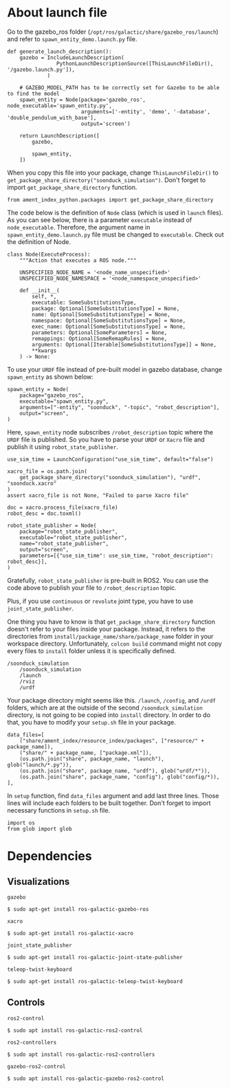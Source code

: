 # About launch file

Go to the gazebo_ros folder (`/opt/ros/galactic/share/gazebo_ros/launch`) and refer to `spawn_entity_demo.launch.py` file.

```
def generate_launch_description():
    gazebo = IncludeLaunchDescription(
                PythonLaunchDescriptionSource([ThisLaunchFileDir(), '/gazebo.launch.py']),
             )

    # GAZEBO_MODEL_PATH has to be correctly set for Gazebo to be able to find the model
    spawn_entity = Node(package='gazebo_ros', node_executable='spawn_entity.py',
                        arguments=['-entity', 'demo', '-database', 'double_pendulum_with_base'],
                        output='screen')

    return LaunchDescription([
        gazebo,

        spawn_entity,
    ])
```
When you copy this file into your package, change `ThisLaunchFileDir()` to `get_package_share_directory("soonduck_simulation")`. Don't forget to import `get_package_share_directory` function.
```
from ament_index_python.packages import get_package_share_directory
```
The code below is the definition of `Node` class (which is used in `launch` files). As you can see below, there is a parameter `executable`  instead of `node_executable`. Therefore, the argument name in `spawn_entity_demo.launch.py` file must be changed to `executable`. Check out the definition of Node.

```
class Node(ExecuteProcess):
    """Action that executes a ROS node."""

    UNSPECIFIED_NODE_NAME = '<node_name_unspecified>'
    UNSPECIFIED_NODE_NAMESPACE = '<node_namespace_unspecified>'

    def __init__(
        self, *,
        executable: SomeSubstitutionsType,
        package: Optional[SomeSubstitutionsType] = None,
        name: Optional[SomeSubstitutionsType] = None,
        namespace: Optional[SomeSubstitutionsType] = None,
        exec_name: Optional[SomeSubstitutionsType] = None,
        parameters: Optional[SomeParameters] = None,
        remappings: Optional[SomeRemapRules] = None,
        arguments: Optional[Iterable[SomeSubstitutionsType]] = None,
        **kwargs
    ) -> None:
```
To use your `URDF` file instead of pre-built model in gazebo database, change `spawn_entity` as shown below:
```
spawn_entity = Node(
    package="gazebo_ros",
    executable="spawn_entity.py",
    arguments=["-entity", "soonduck", "-topic", "robot_description"],
    output="screen",
)
```
Here, `spawn_entity` node subscribes `/robot_description` topic where the `URDF` file is published. So you have to parse your `URDF` or `Xacro` file and publish it using `robot_state_publisher`.
```
use_sim_time = LaunchConfiguration("use_sim_time", default="false")

xacro_file = os.path.join(
    get_package_share_directory("soonduck_simulation"), "urdf", "soonduck.xacro"
)
assert xacro_file is not None, "Failed to parse Xacro file"

doc = xacro.process_file(xacro_file)
robot_desc = doc.toxml()

robot_state_publisher = Node(
    package="robot_state_publisher",
    executable="robot_state_publisher",
    name="robot_state_publisher",
    output="screen",
    parameters=[{"use_sim_time": use_sim_time, "robot_description": robot_desc}],
)
```
Gratefully, `robot_state_publisher` is pre-built in ROS2. You can use the code above to publish your file to `/robot_description` topic.

Plus, if you use `continuous` or `revolute` joint type, you have to use `joint_state_publisher`.

One thing you have to know is that `get_package_share_directory` function doesn't refer to your files inside your package. Instead, it refers to the directories from `install/package_name/share/package_name` folder in your workspace directory. Unfortunately, `colcon build` command might not copy every files to `install` folder unless it is specifically defined.
```
/soonduck_simulation
    /soonduck_simulation
    /launch
    /rviz
    /urdf
```
Your package directory might seems like this. `/launch`, `/config`, and `/urdf` folders, which are at the outside of the second `/soonduck_simulation` directory, is not going to be copied into `install` directory. In order to do that, you have to modify your `setup.sh` file in your package.
```
data_files=[
    ("share/ament_index/resource_index/packages", ["resource/" + package_name]),
    ("share/" + package_name, ["package.xml"]),
    (os.path.join("share", package_name, "launch"), glob("launch/*.py")),
    (os.path.join("share", package_name, "urdf"), glob("urdf/*")),
    (os.path.join("share", package_name, "config"), glob("config/*)),
],
```
In `setup` function, find `data_files` argument and add last three lines. Those lines will include each folders to be built together. Don't forget to import necessary functions in `setup.sh` file.
```
import os
from glob import glob
```


# Dependencies
## Visualizations

`gazebo`
```
$ sudo apt-get install ros-galactic-gazebo-ros
```

`xacro`
```
$ sudo apt-get install ros-galactic-xacro
```

`joint_state_publisher`
```
$ sudo apt-get install ros-galactic-joint-state-publisher
```

`teleop-twist-keyboard`

```
$ sudo apt-get install ros-galactic-teleop-twist-keyboard
```

## Controls

`ros2-control`

```
$ sudo apt install ros-galactic-ros2-control
```

`ros2-controllers`

```
$ sudo apt install ros-galactic-ros2-controllers
```

`gazebo-ros2-control`

```
$ sudo apt install ros-galactic-gazebo-ros2-control
```
